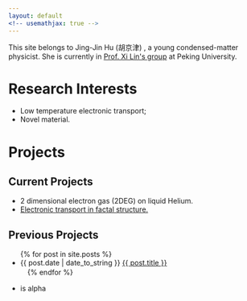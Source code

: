 ```yaml
---
layout: default
<!-- usemathjax: true -->
---
```


This site belongs to Jing-Jin Hu (胡京津) , a young condensed-matter physicist. She is currently in <a href="http://www.phy.pku.edu.cn/~xilin/index.html"> Prof. Xi Lin's group</a> at Peking University.

# Research Interests
* Low temperature electronic transport;
* Novel material.

<h1><a name="Projects">Projects</a></h1>

## Current Projects

* 2 dimensional electron gas (2DEG) on liquid Helium.
* [Electronic transport in factal structure.](_post/2018-01-30-helloworld)

## Previous Projects

<ul>
  {% for post in site.posts %}
  <li>{{ post.date | date_to_string }} <a href="{{ site.baseurl }}{{ post.url }}">{{ post.title }}</a></li>
　{% endfor %}
</ul>

* is alpha